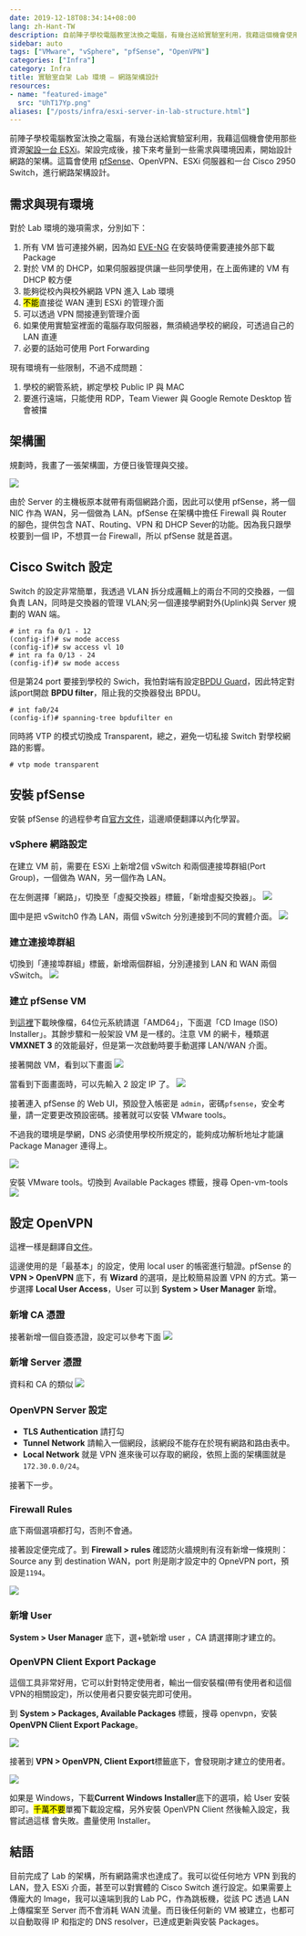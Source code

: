 ```yaml
---
date: 2019-12-18T08:34:14+08:00
lang: zh-Hant-TW
description: 自前陣子學校電腦教室汰換之電腦，有幾台送給實驗室利用，我藉這個機會使用那些資源架設一台 ESXi。架設完成後，接下來考量到一些需求與環境因素，開始設計網路的架構。這篇會使用 pfSense、OpenVPN、ESXi 伺服器和一台 Cisco 2950 Switch，進行網路架構設計。
sidebar: auto
tags: ["VMware", "vSphere", "pfSense", "OpenVPN"]
categories: ["Infra"]
category: Infra
title: 實驗室自架 Lab 環境 — 網路架構設計
resources:
- name: "featured-image"
  src: "UhT17Yp.png"
aliases: ["/posts/infra/esxi-server-in-lab-structure.html"]
---
```



前陣子學校電腦教室汰換之電腦，有幾台送給實驗室利用，我藉這個機會使用那些資源[架設一台 ESXi](/posts/infra/self-hosted-esxi-server-in-lab.html)。架設完成後，接下來考量到一些需求與環境因素，開始設計網路的架構。這篇會使用 [pfSense](https://www.pfsense.org/)、OpenVPN、ESXi 伺服器和一台 Cisco 2950 Switch，進行網路架構設計。

## 需求與現有環境

對於 Lab 環境的幾項需求，分別如下：
1. 所有 VM 皆可連接外網，因為如 [EVE-NG](https://www.eve-ng.net/) 在安裝時便需要連接外部下載 Package
2. 對於 VM 的 DHCP，如果伺服器提供讓一些同學使用，在上面佈建的 VM 有 DHCP 較方便
3. 能夠從校內與校外網路 VPN 進入 Lab 環境
4. <mark>不能</mark>直接從 WAN 連到 ESXi 的管理介面
5. 可以透過 VPN 間接連到管理介面
6. 如果使用實驗室裡面的電腦存取伺服器，無須繞過學校的網段，可透過自己的 LAN 直連
7. 必要的話始可使用 Port Forwarding

現有環境有一些限制，不過不成問題：
1. 學校的網管系統，綁定學校 Public IP 與 MAC
2. 要進行遠端，只能使用 RDP，Team Viewer 與 Google Remote Desktop 皆會被擋

## 架構圖

規劃時，我畫了一張架構圖，方便日後管理與交接。

![](https://i.imgur.com/ZJ8IsOX.png)

由於 Server 的主機板原本就帶有兩個網路介面，因此可以使用 pfSense，將一個 NIC 作為 WAN，另一個做為 LAN。pfSense 在架構中擔任 Firewall 與 Router 的腳色，提供包含 NAT、Routing、VPN 和 DHCP Sever的功能。因為我只跟學校要到一個 IP，不想買一台 Firewall，所以 pfSense 就是首選。

## Cisco Switch 設定
Switch 的設定非常簡單，我透過 VLAN 拆分成邏輯上的兩台不同的交換器，一個負責 LAN，同時是交換器的管理 VLAN;另一個連接學網對外(Uplink)與 Server 規劃的 WAN 端。

```
# int ra fa 0/1 - 12
(config-if)# sw mode access
(config-if)# sw access vl 10
# int ra fa 0/13 - 24
(config-if)# sw mode access
```

但是第24 port 要接到學校的 Swich，我怕對端有設定[BPDU Guard](https://www.cisco.com/c/en/us/support/docs/lan-switching/spanning-tree-protocol/10586-65.html)，因此特定對該port開啟 **BPDU filter**，阻止我的交換器發出 BPDU。

```
# int fa0/24
(config-if)# spanning-tree bpdufilter en
```

同時將 VTP 的模式切換成 Transparent，總之，避免一切私接 Switch 對學校網路的影響。

```
# vtp mode transparent
```


## 安裝 pfSense
安裝 pfSense 的過程參考自[官方文件](https://docs.netgate.com/pfsense/en/latest/virtualization/virtualizing-pfsense-with-vmware-vsphere-esxi.html)，這邊順便翻譯以內化學習。

### vSphere 網路設定
在建立 VM 前，需要在 ESXi 上新增2個 vSwitch 和兩個連接埠群組(Port Group)，一個做為 WAN，另一個作為 LAN。

在左側選擇「網路」，切換至「虛擬交換器」標籤，「新增虛擬交換器」。
![](https://i.imgur.com/i0F9jVg.png)

圖中是把 vSwitch0 作為 LAN，兩個 vSwitch 分別連接到不同的實體介面。
![](https://i.imgur.com/3Ss6AYf.png)

### 建立連接埠群組
切換到「連接埠群組」標籤，新增兩個群組，分別連接到 LAN 和 WAN 兩個 vSwitch。
![](https://i.imgur.com/ZkamIQ0.png)

### 建立 pfSense VM
到[這裡](https://www.pfsense.org/download/)下載映像檔，64位元系統請選「AMD64」，下面選「CD Image (ISO) Installer」。其餘步驟和一般架設 VM 是一樣的。注意 VM 的網卡，種類選 **VMXNET 3** 的效能最好，但是第一次啟動時要手動選擇 LAN/WAN 介面。

接著開啟 VM，看到以下畫面
![](https://i.imgur.com/QPqVEb0.png)

當看到下面畫面時，可以先輸入 2 設定 IP 了。
![](https://i.imgur.com/HOQa7G1.png)

接著連入 pfSense 的 Web UI，預設登入帳密是 `admin`，密碼`pfsense`，安全考量，請一定要更改預設密碼。接著就可以安裝 VMware tools。

不過我的環境是學網，DNS 必須使用學校所規定的，能夠成功解析地址才能讓 Package Manager 連得上。

![](https://i.imgur.com/BIj7Tp8.png)

安裝 VMware tools。切換到 Available Packages 標籤，搜尋 Open-vm-tools
![](https://i.imgur.com/Ce7ASRq.png)

## 設定 OpenVPN
這裡一樣是翻譯自[文件](https://docs.netgate.com/pfsense/en/latest/vpn/openvpn/openvpn-remote-access-server.html)。

這邊使用的是「最基本」的設定，使用 local user 的帳密進行驗證。pfSense 的 **VPN > OpenVPN** 底下，有 **Wizard** 的選項，是比較簡易設置 VPN 的方式。第一步選擇 **Local User Access**，User 可以到 **System > User Manager** 新增。

### 新增 CA 憑證
接著新增一個自簽憑證，設定可以參考下面
![](https://i.imgur.com/NjQnhtu.png)

### 新增 Server 憑證
資料和 CA 的類似
![](https://i.imgur.com/WISRLsL.png)

### OpenVPN Server 設定
- **TLS Authentication** 請打勾
- **Tunnel Network** 請輸入一個網段，該網段不能存在於現有網路和路由表中。
- **Local Network** 就是 VPN 進來後可以存取的網段，依照上面的架構圖就是 `172.30.0.0/24`。

接著下一步。

### Firewall Rules
底下兩個選項都打勾，否則不會通。

接著設定便完成了。到 **Firewall > rules** 確認防火牆規則有沒有新增一條規則：Source any 到 destination WAN，port 則是剛才設定中的 OpneVPN port，預設是`1194`。

![](https://i.imgur.com/GhKawlB.png)

### 新增 User
**System > User Manager** 底下，選+號新增 user ，CA 請選擇剛才建立的。

### OpenVPN Client Export Package
這個工具非常好用，它可以針對特定使用者，輸出一個安裝檔(帶有使用者和這個VPN的相關設定)，所以使用者只要安裝完即可使用。

到 **System > Packages, Available Packages** 標籤，搜尋 openvpn，安裝 **OpenVPN Client Export Package**。

![](https://i.imgur.com/Uk82ibO.png)

接著到 **VPN > OpenVPN, Client Export**標籤底下，會發現剛才建立的使用者。

![](https://i.imgur.com/TuQJciw.png)

如果是 Windows，下載**Current Windows Installer**底下的選項，給 User 安裝即可。<mark>千萬不要</mark>單獨下載設定檔，另外安裝 OpenVPN Client 然後輸入設定，我嘗試過這樣
會失敗。盡量使用 Installer。

## 結語
目前完成了 Lab 的架構，所有網路需求也達成了。我可以從任何地方 VPN 到我的 LAN，登入 ESXi 介面，甚至可以對實體的 Cisco Switch 進行設定。如果需要上傳龐大的 Image，我可以遠端到我的 Lab PC，作為跳板機，從該 PC 透過 LAN 上傳檔案至 Server 而不會消耗 WAN 流量。而日後任何新的 VM 被建立，也都可以自動取得 IP 和指定的 DNS resolver，已達成更新與安裝 Packages。

